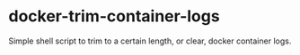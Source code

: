 # docker-trim-container-logs
Simple shell script to trim to a certain length, or clear, docker container logs.
